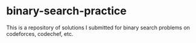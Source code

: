 # binary-search-practice
This is a repository of solutions I submitted for binary search problems on codeforces, codechef, etc.
